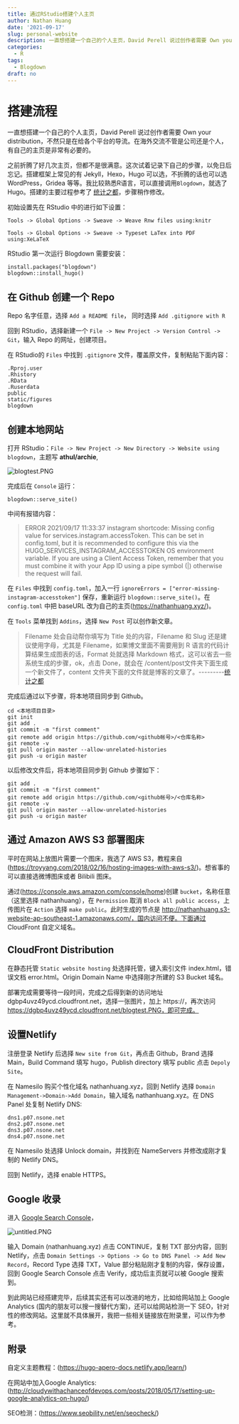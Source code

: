```yaml
---
title: 通过RStudio搭建个人主页
author: Nathan Huang
date: '2021-09-17'
slug: personal-website
description: 一直想搭建一个自己的个人主页，David Perell 说过创作者需要 Own your distribution，不然只是在给各个平台的导流。之前折腾了好几次主页，但都不是很满意。在海外交流不管是公司还是个人，有自己的主页是非常有必要的。
categories: 
  - R
tags:
  - Blogdown
draft: no
---
```


# 搭建流程

一直想搭建一个自己的个人主页，David Perell 说过创作者需要 Own your distribution，不然只是在给各个平台的导流。在海外交流不管是公司还是个人，有自己的主页是非常有必要的。

之前折腾了好几次主页，但都不是很满意。这次试着记录下自己的步骤，以免日后忘记。搭建框架上常见的有 Jekyll，Hexo，Hugo 可以选，不折腾的话也可以选 WordPress，Gridea 等等。我比较熟悉R语言，可以直接调用`Blogdown`，就选了 Hugo。搭建的主要过程参考了 [统计之都](https://cosx.org/2018/01/build-blog-with-blogdown-hugo-netlify-github/ "统计之都")，步骤稍作修改。

初始设置先在 RStudio 中的进行如下设置：

`Tools -> Global Options -> Sweave -> Weave Rnw files using:knitr`

`Tools -> Global Options -> Sweave -> Typeset LaTex into PDF using:XeLaTeX`

RStudio 第一次运行 Blogdown 需要安装：

```
install.packages("blogdown")
blogdown::install_hugo()
```

## 在 Github 创建一个 Repo

Repo 名字任意，选择 `Add a README file`， 同时选择 `Add .gitignore with R`

回到 RStudio，选择新建一个 `File -> New Project -> Version Control -> Git`，输入 Repo 的网址，创建项目。

在 RStudio的 `Files` 中找到 `.gitignore` 文件，覆盖原文件，复制粘贴下面内容：

```
.Rproj.user
.Rhistory
.RData
.Ruserdata
public
static/figures
blogdown
```

## 创建本地网站

打开 RStudio：`File -> New Project -> New Directory -> Website using blogdown`，主题写 **athul/archie**,

![blogtest.PNG](https://dgbp4uvz49ycd.cloudfront.net/blogtest.PNG)


完成后在 `Console` 运行：

```
blogdown::serve_site()
```
中间有报错内容：

> ERROR 2021/09/17 11:33:37 instagram shortcode: Missing config value for services.instagram.accessToken. This can be set in config.toml, but it is recommended to configure this via the HUGO_SERVICES_INSTAGRAM_ACCESSTOKEN OS environment variable. If you are using a Client Access Token, remember that you must combine it with your App ID using a pipe symbol (<APPID>|<CLIENTTOKEN>) otherwise the request will fail.


在 `Files` 中找到 `config.toml`，加入一行 `ignoreErrors = ["error-missing-instagram-accesstoken"]` 保存，重新运行 `blogdown::serve_site()`。在 `config.toml` 中把 baseURL 改为自己的主页(https://nathanhuang.xyz/)。

在 `Tools` 菜单找到 `Addins`，选择 `New Post` 可以创作新文章。

> Filename 处会自动帮你填写为 Title 处的内容，Filename 和 Slug 还是建议使用字母，尤其是 Filename，如果博文里面不需要用到 R 语言的代码计算结果生成图表的话，Format 处就选择 Markdown 格式，这可以省去一些系统生成的步骤，ok，点击 Done，就会在 /content/post文件夹下面生成一个新文件了，content  文件夹下面的文件就是博客的文章了。---------[统计之都](https://cosx.org/2018/01/build-blog-with-blogdown-hugo-netlify-github/ "统计之都")



完成后通过以下步骤，将本地项目同步到 Github。
```
cd <本地项目目录>
git init
git add .
git commit -m "first comment"
git remote add origin https://github.com/<github帐号>/<仓库名称>
git remote -v
git pull origin master --allow-unrelated-histories
git push -u origin master
```

以后修改文件后，将本地项目同步到 Github 步骤如下：
```
git add .
git commit -m "first comment"
git remote add origin https://github.com/<github帐号>/<仓库名称>
git remote -v
git pull origin master --allow-unrelated-histories
git push -u origin master
```




## 通过 Amazon AWS S3 部署图床

平时在网站上放图片需要一个图床，我选了 AWS S3，教程来自(https://troyyang.com/2018/02/16/hosting-images-with-aws-s3/)。想省事的可以直接选微博图床或者 Bilibili 图床。

通过(https://console.aws.amazon.com/console/home)创建 `bucket`，名称任意（这里选择 nathanhuang），在 `Permission` 取消 `Block all public access`，上传图片在 `Action` 选择 `make public`。此时生成的节点是 http://nathanhuang.s3-website-ap-southeast-1.amazonaws.com/，国内访问不便。下面通过 CloudFront 自定义域名。


## CloudFront Distribution

在静态托管 `Static website hosting` 处选择托管，键入索引文件 index.html，错误文档 error.html。Origin Domain Name 中选择刚才所建的 S3 Bucket 域名。

部署完成需要等待一段时间，完成之后得到新的访问地址 dgbp4uvz49ycd.cloudfront.net，选择一张图片，加上 https://，再次访问 https://dgbp4uvz49ycd.cloudfront.net/blogtest.PNG，即可完成。



## 设置Netlify

注册登录 Netlify 后选择 `New site from Git`，再点击 Github，Brand 选择 Main，Build Command 填写 hugo，Publish directory 填写 public 点击 `Depoly Site`。

在 Namesilo 购买个性化域名 nathanhuang.xyz，回到 Netlify 选择 `Domain Management->Domain->Add Domain`，输入域名 nathanhuang.xyz。在 DNS Panel 处复制 Netlify DNS:
```
dns1.p07.nsone.net
dns2.p07.nsone.net
dns3.p07.nsone.net
dns4.p07.nsone.net
```

在 Namesilo 处选择 Unlock domain，并找到在 NameServers 并修改成刚才复制的 Netlify DNS。

回到 Netlify，选择 enable HTTPS。


## Google 收录

进入 [Google Search Console](https://search.google.com/search-console/)，

![untitled.PNG](https://dgbp4uvz49ycd.cloudfront.net/Capture123123123123.PNG)


输入 Domain (nathanhuang.xyz) 点击 CONTINUE，复制 TXT 部分内容，回到 Netlify，点击 `Domain Settings -> Options -> Go to DNS Panel -> Add New Record`，Record Type 选择 TXT，Value 部分粘贴刚才复制的内容，保存设置，回到 Google Search Console 点击 Verify，成功后主页就可以被 Google 搜索到。  

到此网站已经搭建完毕，后续其实还有可以改进的地方，比如给网站加上 Google Analytics (国内的朋友可以搜一搜替代方案)，还可以给网站检测一下 SEO，针对性的修改网站。这里就不具体展开，我把一些相关链接放在附录里，可以作为参考。 



## 附录

自定义主题教程：(https://hugo-apero-docs.netlify.app/learn/)

在网站中加入Google Analytics: (http://cloudywithachanceofdevops.com/posts/2018/05/17/setting-up-google-analytics-on-hugo/)

SEO检测：(https://www.seobility.net/en/seocheck/)